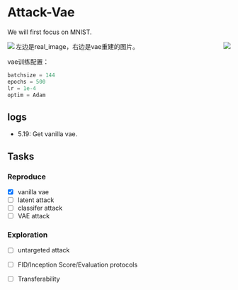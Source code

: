 # Attack-Vae
We will first focus on MNIST.

<center class = "half">
<img src = “https://github.com/linhaowei1/Attack-Vae/blob/main/checkpoint/pic/real_img_500epoch.png”  width = “50%” align = left><img src = “https://github.com/linhaowei1/Attack-Vae/blob/main/checkpoint/pic/recons_500epoch.png”  width = “50%” align = right>
</center>

左边是real_image，右边是vae重建的图片。

vae训练配置：

```python
batchsize = 144
epochs = 500
lr = 1e-4
optim = Adam
```


## logs
- 5.19: Get vanilla vae.

## Tasks
### Reproduce
- [x] vanilla vae
- [ ] latent attack
- [ ] classifer attack
- [ ] VAE attack
### Exploration
- [ ] untargeted attack
- [ ] FID/Inception Score/Evaluation protocols
- [ ] Transferability

